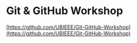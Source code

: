 # Git & GitHub Workshop

[https://github.com/UBIEEE/Git-GitHub-Workshop](https://github.com/UBIEEE/Git-GitHub-Workshop)